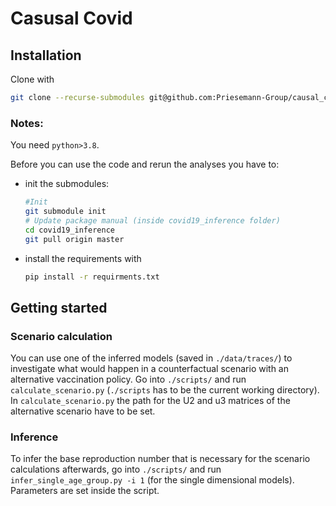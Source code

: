 # Casusal Covid

## Installation

Clone with 
```bash
git clone --recurse-submodules git@github.com:Priesemann-Group/causal_covid.git
```
### Notes:
You need `python>3.8`.

Before you can use the code and rerun the analyses you have to:

- init the submodules:
	```bash
	#Init
	git submodule init
	# Update package manual (inside covid19_inference folder)
	cd covid19_inference
	git pull origin master
	```

- install the requirements with
	```bash
	pip install -r requirments.txt
	```
## Getting started

### Scenario calculation

You can use one of the inferred models (saved in ```./data/traces/```) to investigate what would happen in a 
counterfactual scenario with an alternative vaccination policy. 
Go into ```./scripts/``` and run ```calculate_scenario.py``` (```./scripts``` has to be the current
working directory). In ```calculate_scenario.py``` the path for the U2 and u3 matrices
of the alternative scenario have to be set.

### Inference

To infer the base reproduction number that is necessary for the scenario calculations
afterwards, go into ```./scripts/``` and run ```infer_single_age_group.py -i 1``` (for
the single dimensional models). Parameters are set inside the script. 

